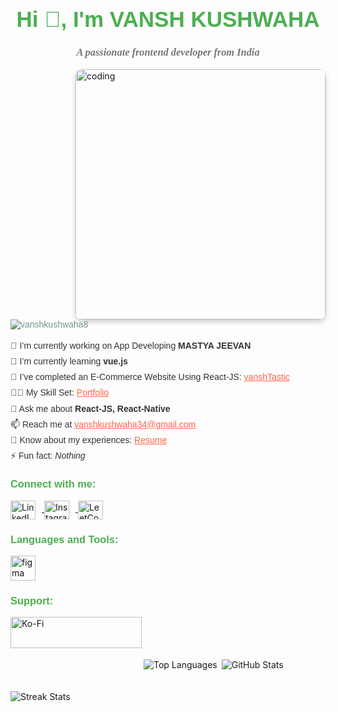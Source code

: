 <h1 align="center" style="color: #4CAF50; font-size: 2.5em; font-family: Arial, sans-serif;">Hi 👋, I'm VANSH KUSHWAHA</h1>
<h3 align="center" style="color: #757575; font-style: italic; font-family: Georgia, serif;">A passionate frontend developer from India</h3>

<img align="right" alt="coding" width="400" style="border-radius: 10px; box-shadow: 0px 4px 8px rgba(0,0,0,0.2);" src="https://user-images.githubusercontent.com/55389276/140866485-8fb1c876-9a8f-4d6a-98dc-08c4981eaf70.gif">

<p align="left" style="font-family: Arial, sans-serif; color: #6D9886;"> 
    <img src="https://komarev.com/ghpvc/?username=vanshkushwaha8&label=Profile%20views&color=0e75b6&style=flat" alt="vanshkushwaha8" />
</p>

<p style="color: #333; font-family: Arial, sans-serif; line-height: 1.8;">
    🔭 I’m currently working on App Developing <strong>MASTYA JEEVAN</strong><br>
    🌱 I’m currently learning <strong>vue.js</strong><br>
    🔭 I’ve completed an E-Commerce Website Using React-JS: <a href="https://vanshtastic.netlify.app/" style="color: #FF6347;">vanshTastic</a><br>
    👨‍💻 My Skill Set: <a href="https://vansh-kushwaha.netlify.app/" style="color: #FF6347;">Portfolio</a><br>
    💬 Ask me about <strong>React-JS, React-Native</strong><br>
    📫 Reach me at <a href="mailto:vanshkushwaha34@gmail.com" style="color: #FF6347;">vanshkushwaha34@gmail.com</a><br>
    📄 Know about my experiences: <a href="https://drive.google.com/file/d/1p8Aiw24e75HX1wEpNbWv_n2Zu_6fTBen/view?usp=sharing" style="color: #FF6347;">Resume</a><br>
    ⚡ Fun fact: <em>Nothing</em>
</p>

<h3 align="left" style="color: #4CAF50; font-family: Arial, sans-serif;">Connect with me:</h3>
<p align="left">
    <a href="https://linkedin.com/in/vansh-kushwaha-71640a25b" target="_blank">
        <img align="center" src="https://raw.githubusercontent.com/rahuldkjain/github-profile-readme-generator/master/src/images/icons/Social/linked-in-alt.svg" alt="LinkedIn" height="30" width="40" style="margin-right: 10px;" />
    </a>
    <a href="https://instagram.com/vansh_kushwaha__" target="_blank">
        <img align="center" src="https://raw.githubusercontent.com/rahuldkjain/github-profile-readme-generator/master/src/images/icons/Social/instagram.svg" alt="Instagram" height="30" width="40" style="margin-right: 10px;" />
    </a>
    <a href="https://www.leetcode.com/tlgmdjrmqq" target="_blank">
        <img align="center" src="https://raw.githubusercontent.com/rahuldkjain/github-profile-readme-generator/master/src/images/icons/Social/leet-code.svg" alt="LeetCode" height="30" width="40" style="margin-right: 10px;" />
    </a>
</p>

<h3 align="left" style="color: #4CAF50; font-family: Arial, sans-serif;">Languages and Tools:</h3>
<p align="left">
    <!-- Add spacing for icons here if needed -->
    <a href="https://www.figma.com/" target="_blank" rel="noreferrer">
        <img src="https://www.vectorlogo.zone/logos/figma/figma-icon.svg" alt="figma" width="40" height="40" style="margin-right: 10px;" />
    </a>
    <!-- Repeat the above code for each tool or language -->
</p>

<h3 align="left" style="color: #4CAF50; font-family: Arial, sans-serif;">Support:</h3>
<p>
    <a href="https://ko-fi.com/vanshkushwaha8">
        <img align="left" src="https://cdn.ko-fi.com/cdn/kofi3.png?v=3" height="50" width="210" alt="Ko-Fi" style="margin-bottom: 10px;" />
    </a>
</p>

<br><br>

<p><img align="left" src="https://github-readme-stats.vercel.app/api/top-langs?username=vanshkushwaha8&show_icons=true&locale=en&layout=compact" alt="Top Languages" style="margin-top: 20px;" /></p>

<p>&nbsp;<img align="center" src="https://github-readme-stats.vercel.app/api?username=vanshkushwaha8&show_icons=true&locale=en" alt="GitHub Stats" style="margin-top: 20px;" /></p>

<p><img align="center" src="https://github-readme-streak-stats.herokuapp.com/?user=vanshkushwaha8&" alt="Streak Stats" style="margin-top: 20px;" /></p>
